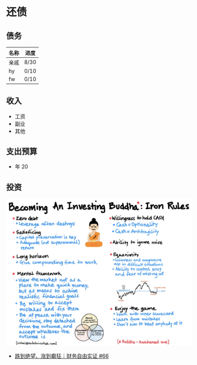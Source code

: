 # 还债

## 债务 

| 名称      | 进度 |
| ----------- | ----------- |
| 亲戚      | 8/30       |
| hy   | 0/10        |
| fw   | 0/10        |

## 收入

- 工资
- 副业
- 其他

## 支出预算

- 年 20

## 投资

![invest-1](../image/invest-1.png) 
- [ 跌到绝望、涨到癫狂｜财务自由实证 #66 ](https://mp.weixin.qq.com/s?__biz=MzUzNjE3NzQ3Nw==&mid=2247493496&idx=1&sn=45fb81ad80491d29e5d7f32e9df04149&chksm=faf89952cd8f10445093240e2329e9ce88e0e75b26fae5a65d788992ff26758451c2de521772&cur_album_id=1319255999014043648&scene=189#wechat_redirect)
